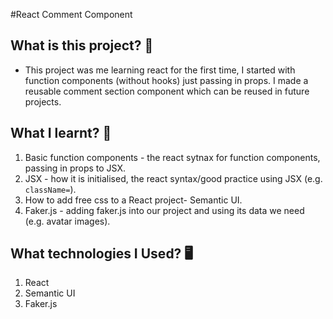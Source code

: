 #React Comment Component

## What is this project? 🤔
* This project was me learning react for the first time, I started with function components (without hooks) just passing in props. I made a reusable comment section component which can be reused in future projects. 

## What I learnt? 👏
1. Basic function components - the react sytnax for function components, passing in props to JSX.
2. JSX - how it is initialised, the react syntax/good practice using JSX (e.g. `className=`).
3. How to add free css to a React project- Semantic UI.
4. Faker.js - adding faker.js into our project and using its data we need (e.g. avatar images).

## What technologies I Used? 🖥
1. React
2. Semantic UI
3. Faker.js

